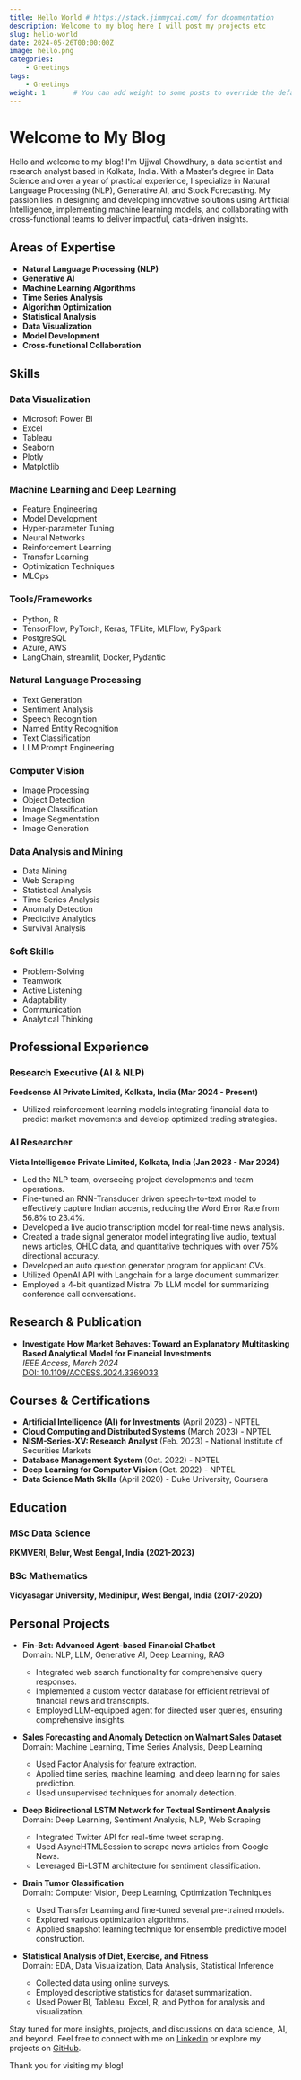 ```yaml
---
title: Hello World # https://stack.jimmycai.com/ for dcoumentation
description: Welcome to my blog here I will post my projects etc
slug: hello-world
date: 2024-05-26T00:00:00Z
image: hello.png
categories:
    - Greetings
tags:
    - Greetings
weight: 1       # You can add weight to some posts to override the default sorting (date descending)
---
```


# Welcome to My Blog

Hello and welcome to my blog! I'm Ujjwal Chowdhury, a data scientist and research analyst based in Kolkata, India. With a Master’s degree in Data Science and over a year of practical experience, I specialize in Natural Language Processing (NLP), Generative AI, and Stock Forecasting. My passion lies in designing and developing innovative solutions using Artificial Intelligence, implementing machine learning models, and collaborating with cross-functional teams to deliver impactful, data-driven insights.

## Areas of Expertise

- **Natural Language Processing (NLP)**
- **Generative AI**
- **Machine Learning Algorithms**
- **Time Series Analysis**
- **Algorithm Optimization**
- **Statistical Analysis**
- **Data Visualization**
- **Model Development**
- **Cross-functional Collaboration**

## Skills

### Data Visualization
- Microsoft Power BI
- Excel
- Tableau
- Seaborn
- Plotly
- Matplotlib

### Machine Learning and Deep Learning
- Feature Engineering
- Model Development
- Hyper-parameter Tuning
- Neural Networks
- Reinforcement Learning
- Transfer Learning
- Optimization Techniques
- MLOps

### Tools/Frameworks
- Python, R
- TensorFlow, PyTorch, Keras, TFLite, MLFlow, PySpark
- PostgreSQL
- Azure, AWS
- LangChain, streamlit, Docker, Pydantic

### Natural Language Processing
- Text Generation
- Sentiment Analysis
- Speech Recognition
- Named Entity Recognition
- Text Classification
- LLM Prompt Engineering

### Computer Vision
- Image Processing
- Object Detection
- Image Classification
- Image Segmentation
- Image Generation

### Data Analysis and Mining
- Data Mining
- Web Scraping
- Statistical Analysis
- Time Series Analysis
- Anomaly Detection
- Predictive Analytics
- Survival Analysis

### Soft Skills
- Problem-Solving
- Teamwork
- Active Listening
- Adaptability
- Communication
- Analytical Thinking

## Professional Experience

### Research Executive (AI & NLP)
**Feedsense AI Private Limited, Kolkata, India (Mar 2024 - Present)**
- Utilized reinforcement learning models integrating financial data to predict market movements and develop optimized trading strategies.

### AI Researcher
**Vista Intelligence Private Limited, Kolkata, India (Jan 2023 - Mar 2024)**
- Led the NLP team, overseeing project developments and team operations.
- Fine-tuned an RNN-Transducer driven speech-to-text model to effectively capture Indian accents, reducing the Word Error Rate from 56.8% to 23.4%.
- Developed a live audio transcription model for real-time news analysis.
- Created a trade signal generator model integrating live audio, textual news articles, OHLC data, and quantitative techniques with over 75% directional accuracy.
- Developed an auto question generator program for applicant CVs.
- Utilized OpenAI API with Langchain for a large document summarizer.
- Employed a 4-bit quantized Mistral 7b LLM model for summarizing conference call conversations.

## Research & Publication

- **Investigate How Market Behaves: Toward an Explanatory Multitasking Based Analytical Model for Financial Investments**  
  *IEEE Access, March 2024*  
  [DOI: 10.1109/ACCESS.2024.3369033](https://doi.org/10.1109/ACCESS.2024.3369033)

## Courses & Certifications

- **Artificial Intelligence (AI) for Investments** (April 2023) - NPTEL
- **Cloud Computing and Distributed Systems** (March 2023) - NPTEL
- **NISM-Series-XV: Research Analyst** (Feb. 2023) - National Institute of Securities Markets
- **Database Management System** (Oct. 2022) - NPTEL
- **Deep Learning for Computer Vision** (Oct. 2022) - NPTEL
- **Data Science Math Skills** (April 2020) - Duke University, Coursera

## Education

### MSc Data Science
**RKMVERI, Belur, West Bengal, India (2021-2023)**

### BSc Mathematics
**Vidyasagar University, Medinipur, West Bengal, India (2017-2020)**

## Personal Projects

- **Fin-Bot: Advanced Agent-based Financial Chatbot**  
  Domain: NLP, LLM, Generative AI, Deep Learning, RAG  
  - Integrated web search functionality for comprehensive query responses.
  - Implemented a custom vector database for efficient retrieval of financial news and transcripts.
  - Employed LLM-equipped agent for directed user queries, ensuring comprehensive insights.

- **Sales Forecasting and Anomaly Detection on Walmart Sales Dataset**  
  Domain: Machine Learning, Time Series Analysis, Deep Learning  
  - Used Factor Analysis for feature extraction.
  - Applied time series, machine learning, and deep learning for sales prediction.
  - Used unsupervised techniques for anomaly detection.

- **Deep Bidirectional LSTM Network for Textual Sentiment Analysis**  
  Domain: Deep Learning, Sentiment Analysis, NLP, Web Scraping  
  - Integrated Twitter API for real-time tweet scraping.
  - Used AsyncHTMLSession to scrape news articles from Google News.
  - Leveraged Bi-LSTM architecture for sentiment classification.

- **Brain Tumor Classification**  
  Domain: Computer Vision, Deep Learning, Optimization Techniques  
  - Used Transfer Learning and fine-tuned several pre-trained models.
  - Explored various optimization algorithms.
  - Applied snapshot learning technique for ensemble predictive model construction.

- **Statistical Analysis of Diet, Exercise, and Fitness**  
  Domain: EDA, Data Visualization, Data Analysis, Statistical Inference  
  - Collected data using online surveys.
  - Employed descriptive statistics for dataset summarization.
  - Used Power BI, Tableau, Excel, R, and Python for analysis and visualization.

Stay tuned for more insights, projects, and discussions on data science, AI, and beyond. Feel free to connect with me on [LinkedIn](https://www.linkedin.com/in/u77w41) or explore my projects on [GitHub](https://github.com/u77w41).

Thank you for visiting my blog!